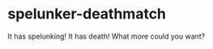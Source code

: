 spelunker-deathmatch
====================

It has spelunking! It has death! What more could you want?
